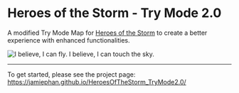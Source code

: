 # Heroes of the Storm - Try Mode 2.0
A modified Try Mode Map for [Heroes of the Storm](https://heroesofthestorm.com/) to create a better experience with enhanced functionalities.

![I believe, I can fly. I believe, I can touch the sky.](https://i.imgur.com/UgR1Sd3.gif)

---

To get started, please see the project page: https://jamiephan.github.io/HeroesOfTheStorm_TryMode2.0/